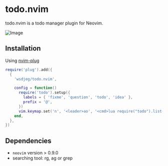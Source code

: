# todo.nvim

todo.nvim is a todo manager plugin for Neovim.

![Image](https://github.com/user-attachments/assets/871ca7f3-7cae-4f24-ad39-77b7db2de934)

## Installation

Using [nvim-plug](https://github.com/wsdjeg/nvim-plug)

```lua
require('plug').add({
  {
    'wsdjeg/todo.nvim',

    config = function()
      require('todo').setup({
        labels = { 'fixme', 'question', 'todo', 'idea' },
        prefix = '@',
      })
      vim.keymap.set('n', '<leader>ao', '<cmd>lua require("todo").list()<cr>', { silent = true })
    end,
  },
})
```

## Dependencies

- `neovim` version > 0.9.0
- searching tool: rg, ag or grep
